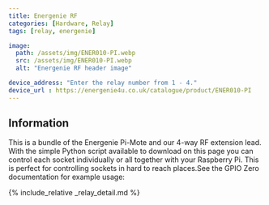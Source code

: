 ```yaml
---
title: Energenie RF
categories: [Hardware, Relay]
tags: [relay, energenie]

image:
  path: /assets/img/ENER010-PI.webp
  src: /assets/img/ENER010-PI.webp
  alt: "Energenie RF header image"

device_address: "Enter the relay number from 1 - 4."
device_url : https://energenie4u.co.uk/catalogue/product/ENER010-PI
---
```


## Information
This is a bundle of the Energenie Pi-Mote and our 4-way RF extension lead. With the simple Python script available to download on this page you can control each socket individually or all together with your Raspberry Pi. This is perfect for controlling sockets in hard to reach places.See the GPIO Zero documentation for example usage:

{% include_relative _relay_detail.md %}